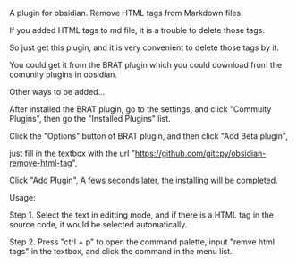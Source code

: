 A plugin for obsidian. Remove HTML tags from Markdown files. 

If you added HTML tags to md file, it is a trouble to delete those tags. 

So just get this plugin, and it is very convenient to delete those tags by it.

You could get it from the BRAT plugin which you could download from the comunity plugins in obsidian. 

Other ways to be added...

After installed the BRAT plugin, go to the settings, and click "Commuity Plugins", then go the "Installed Plugins" list. 

Click the "Options" button of BRAT plugin, and then click "Add Beta plugin", 

just fill in the textbox with the url "https://github.com/gitcpy/obsidian-remove-html-tag",

Click "Add Plugin", A fews seconds later, the installing will be completed.

Usage:

  Step 1. Select the text in editting mode, and if there is a HTML tag in the source code, it would be selected automatically.

  Step 2. Press "ctrl + p" to open the command palette, input "remve html tags" in the textbox, and click the command in the menu list.


